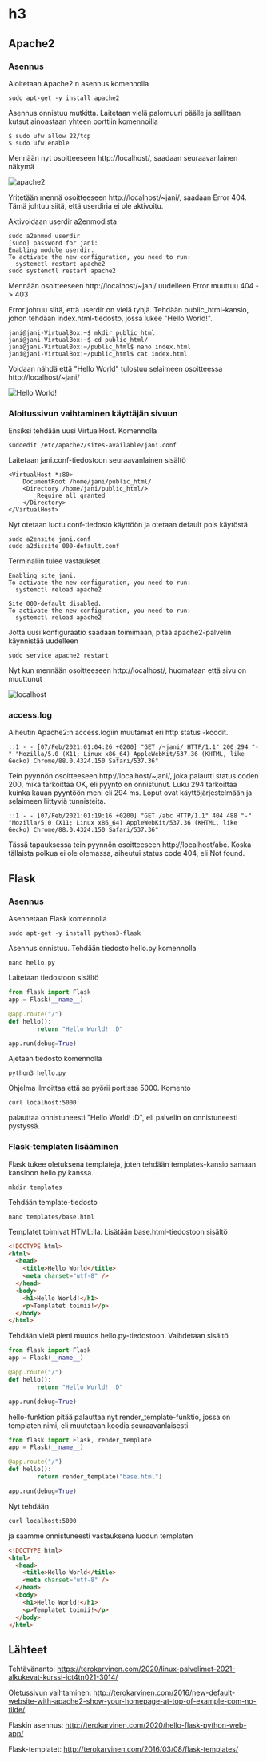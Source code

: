 # h3

## Apache2

### Asennus

Aloitetaan Apache2:n asennus komennolla

```
sudo apt-get -y install apache2
```

Asennus onnistuu mutkitta. Laitetaan vielä palomuuri päälle ja sallitaan kutsut ainoastaan yhteen porttiin komennoilla

```
$ sudo ufw allow 22/tcp
$ sudo ufw enable
```

Mennään nyt osoitteeseen http://localhost/, saadaan seuraavanlainen näkymä

![apache2](/images/h3/apache.png)

Yritetään mennä osoitteeseen http://localhost/~jani/, saadaan Error 404. Tämä johtuu siitä, että userdiria ei ole aktivoitu.

Aktivoidaan userdir a2enmodista

```
sudo a2enmod userdir
[sudo] password for jani:
Enabling module userdir.
To activate the new configuration, you need to run:
  systemctl restart apache2
sudo systemctl restart apache2
```

Mennään osoitteeseen http://localhost/~jani/ uudelleen
Error muuttuu 404 -> 403

Error johtuu siitä, että userdir on vielä tyhjä. Tehdään public_html-kansio, johon tehdään index.html-tiedosto, jossa lukee "Hello World!".

```
jani@jani-VirtualBox:~$ mkdir public_html
jani@jani-VirtualBox:~$ cd public_html/
jani@jani-VirtualBox:~/public_html$ nano index.html
jani@jani-VirtualBox:~/public_html$ cat index.html
```

Voidaan nähdä että "Hello World" tulostuu selaimeen osoitteessa http://localhost/~jani/

![Hello World!](/images/h3/helloworld.png)

### Aloitussivun vaihtaminen käyttäjän sivuun

Ensiksi tehdään uusi VirtualHost. Komennolla

```
sudoedit /etc/apache2/sites-available/jani.conf
```

Laitetaan jani.conf-tiedostoon seuraavanlainen sisältö

```
<VirtualHost *:80>
    DocumentRoot /home/jani/public_html/
    <Directory /home/jani/public_html/>
        Require all granted
    </Directory>
</VirtualHost>
```

Nyt otetaan luotu conf-tiedosto käyttöön ja otetaan default pois käytöstä

```
sudo a2ensite jani.conf
sudo a2dissite 000-default.conf
```

Terminaliin tulee vastaukset

```
Enabling site jani.
To activate the new configuration, you need to run:
  systemctl reload apache2

Site 000-default disabled.
To activate the new configuration, you need to run:
  systemctl reload apache2
```

Jotta uusi konfiguraatio saadaan toimimaan, pitää apache2-palvelin käynnistää uudelleen

```
sudo service apache2 restart
```

Nyt kun mennään osoitteeseen http://localhost/, huomataan että sivu on muuttunut

![localhost](/images/h3/new-localhost.png)

### access.log

Aiheutin Apache2:n access.logiin muutamat eri http status -koodit.

```
::1 - - [07/Feb/2021:01:04:26 +0200] "GET /~jani/ HTTP/1.1" 200 294 "-" "Mozilla/5.0 (X11; Linux x86_64) AppleWebKit/537.36 (KHTML, like Gecko) Chrome/88.0.4324.150 Safari/537.36"
```

Tein pyynnön osoitteeseen http://localhost/~jani/, joka palautti status coden 200, mikä tarkoittaa OK, eli pyyntö on onnistunut. Luku 294 tarkoittaa kuinka kauan pyyntöön meni eli 294 ms. Loput ovat käyttöjärjestelmään ja selaimeen liittyviä tunnisteita.

```
::1 - - [07/Feb/2021:01:19:16 +0200] "GET /abc HTTP/1.1" 404 488 "-" "Mozilla/5.0 (X11; Linux x86_64) AppleWebKit/537.36 (KHTML, like Gecko) Chrome/88.0.4324.150 Safari/537.36"
```

Tässä tapauksessa tein pyynnön osoitteeseen http://localhost/abc. Koska tällaista polkua ei ole olemassa, aiheutui status code 404, eli Not found.

## Flask

### Asennus

Asennetaan Flask komennolla

```
sudo apt-get -y install python3-flask
```

Asennus onnistuu. Tehdään tiedosto hello.py komennolla

```
nano hello.py
```

Laitetaan tiedostoon sisältö

```python
from flask import Flask
app = Flask(__name__)

@app.route("/")
def hello():
        return "Hello World! :D"

app.run(debug=True)
```

Ajetaan tiedosto komennolla

```
python3 hello.py
```

Ohjelma ilmoittaa että se pyörii portissa 5000. Komento

```
curl localhost:5000
```

palauttaa onnistuneesti "Hello World! :D", eli palvelin on onnistuneesti pystyssä.

### Flask-templaten lisääminen

Flask tukee oletuksena templateja, joten tehdään templates-kansio samaan kansioon hello.py kanssa.

```
mkdir templates
```

Tehdään template-tiedosto

```
nano templates/base.html
```

Templatet toimivat HTML:lla. Lisätään base.html-tiedostoon sisältö

```html
<!DOCTYPE html>
<html>
  <head>
    <title>Hello World</title>
    <meta charset="utf-8" />
  </head>
  <body>
    <h1>Hello World!</h1>
    <p>Templatet toimii!</p>
  </body>
</html>
```

Tehdään vielä pieni muutos hello.py-tiedostoon. Vaihdetaan sisältö

```python
from flask import Flask
app = Flask(__name__)

@app.route("/")
def hello():
        return "Hello World! :D"

app.run(debug=True)
```

hello-funktion pitää palauttaa nyt render_template-funktio, jossa on templaten nimi, eli muutetaan koodia seuraavanlaisesti

```python
from flask import Flask, render_template
app = Flask(__name__)

@app.route("/")
def hello():
        return render_template("base.html")

app.run(debug=True)
```

Nyt tehdään

```
curl localhost:5000
```

ja saamme onnistuneesti vastauksena luodun templaten

```html
<!DOCTYPE html>
<html>
  <head>
    <title>Hello World</title>
    <meta charset="utf-8" />
  </head>
  <body>
    <h1>Hello World!</h1>
    <p>Templatet toimii!</p>
  </body>
</html>
```

## Lähteet

Tehtävänanto: https://terokarvinen.com/2020/linux-palvelimet-2021-alkukevat-kurssi-ict4tn021-3014/

Oletussivun vaihtaminen: http://terokarvinen.com/2016/new-default-website-with-apache2-show-your-homepage-at-top-of-example-com-no-tilde/

Flaskin asennus: http://terokarvinen.com/2020/hello-flask-python-web-app/

Flask-templatet: http://terokarvinen.com/2016/03/08/flask-templates/
